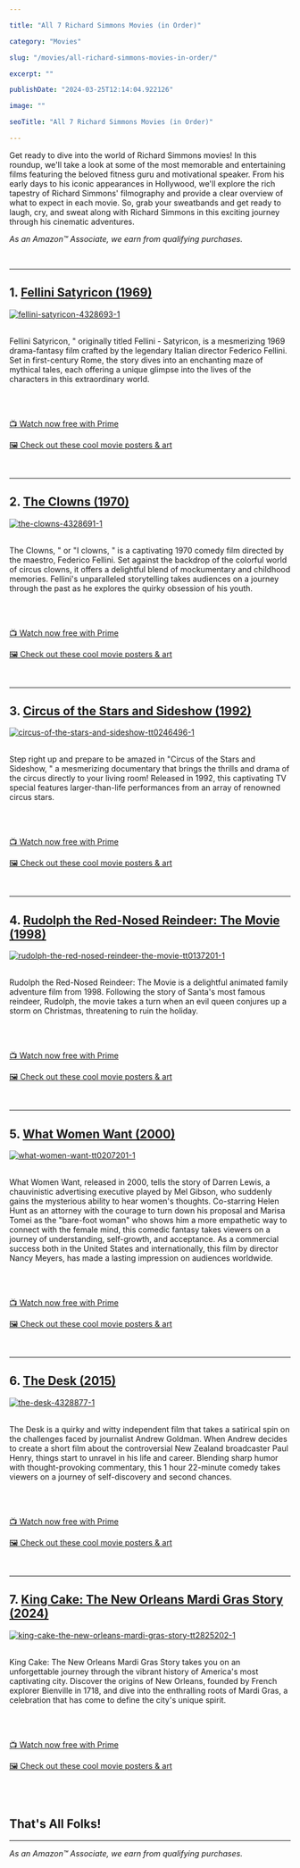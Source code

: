 ```yaml
---

title: "All 7 Richard Simmons Movies (in Order)"

category: "Movies"

slug: "/movies/all-richard-simmons-movies-in-order/"

excerpt: ""

publishDate: "2024-03-25T12:14:04.922126"

image: ""

seoTitle: "All 7 Richard Simmons Movies (in Order)"

---
```


Get ready to dive into the world of Richard Simmons movies! In this roundup, we'll take a look at some of the most memorable and entertaining films featuring the beloved fitness guru and motivational speaker. From his early days to his iconic appearances in Hollywood, we'll explore the rich tapestry of Richard Simmons' filmography and provide a clear overview of what to expect in each movie. So, grab your sweatbands and get ready to laugh, cry, and sweat along with Richard Simmons in this exciting journey through his cinematic adventures. 

*As an Amazon™ Associate, we earn from qualifying purchases.*

<br>

<hr>


## 1. [Fellini Satyricon (1969)](https://serp.ly/amazon/Fellini+Satyricon+1969?i=movies-tv)

<div class="image"><a href="https://serp.ly/amazon/Fellini+Satyricon+1969?i=movies-tv"><img alt="fellini-satyricon-4328693-1" src="https://imagedelivery.net/vy2bglCGN6hEeWOnSe2c7A/fellini-satyricon-4328693-1/w=720,h=540,fit=pad,background=black"/></a></div>

<br>

Fellini Satyricon, " originally titled Fellini - Satyricon, is a mesmerizing 1969 drama-fantasy film crafted by the legendary Italian director Federico Fellini. Set in first-century Rome, the story dives into an enchanting maze of mythical tales, each offering a unique glimpse into the lives of the characters in this extraordinary world. 

<br>

<br>

[📺 Watch now free with Prime](https://serp.ly/amazonprime/*)

[🖼️ Check out these cool movie posters & art](https://serp.ly/amazon/Fellini+Satyricon+1969+poster?rh=n%3A3736081)

<br>

<hr>


## 2. [The Clowns (1970)](https://serp.ly/amazon/The+Clowns+1970?i=movies-tv)

<div class="image"><a href="https://serp.ly/amazon/The+Clowns+1970?i=movies-tv"><img alt="the-clowns-4328691-1" src="https://imagedelivery.net/vy2bglCGN6hEeWOnSe2c7A/the-clowns-4328691-1/w=720,h=540,fit=pad,background=black"/></a></div>

<br>

The Clowns, " or "I clowns, " is a captivating 1970 comedy film directed by the maestro, Federico Fellini. Set against the backdrop of the colorful world of circus clowns, it offers a delightful blend of mockumentary and childhood memories. Fellini's unparalleled storytelling takes audiences on a journey through the past as he explores the quirky obsession of his youth. 

<br>

<br>

[📺 Watch now free with Prime](https://serp.ly/amazonprime/*)

[🖼️ Check out these cool movie posters & art](https://serp.ly/amazon/The+Clowns+1970+poster?rh=n%3A3736081)

<br>

<hr>


## 3. [Circus of the Stars and Sideshow (1992)](https://serp.ly/amazon/Circus+of+the+Stars+and+Sideshow+1992?i=movies-tv)

<div class="image"><a href="https://serp.ly/amazon/Circus+of+the+Stars+and+Sideshow+1992?i=movies-tv"><img alt="circus-of-the-stars-and-sideshow-tt0246496-1" src="https://imagedelivery.net/vy2bglCGN6hEeWOnSe2c7A/circus-of-the-stars-and-sideshow-tt0246496-1/w=720,h=540,fit=pad,background=black"/></a></div>

<br>

Step right up and prepare to be amazed in "Circus of the Stars and Sideshow, " a mesmerizing documentary that brings the thrills and drama of the circus directly to your living room! Released in 1992, this captivating TV special features larger-than-life performances from an array of renowned circus stars. 

<br>

<br>

[📺 Watch now free with Prime](https://serp.ly/amazonprime/*)

[🖼️ Check out these cool movie posters & art](https://serp.ly/amazon/Circus+of+the+Stars+and+Sideshow+1992+poster?rh=n%3A3736081)

<br>

<hr>


## 4. [Rudolph the Red-Nosed Reindeer: The Movie (1998)](https://serp.ly/amazon/Rudolph+the+RedNosed+Reindeer+The+Movie+1998?i=movies-tv)

<div class="image"><a href="https://serp.ly/amazon/Rudolph+the+RedNosed+Reindeer+The+Movie+1998?i=movies-tv"><img alt="rudolph-the-red-nosed-reindeer-the-movie-tt0137201-1" src="https://imagedelivery.net/vy2bglCGN6hEeWOnSe2c7A/rudolph-the-red-nosed-reindeer-the-movie-tt0137201-1/w=720,h=540,fit=pad,background=black"/></a></div>

<br>

Rudolph the Red-Nosed Reindeer: The Movie is a delightful animated family adventure film from 1998. Following the story of Santa's most famous reindeer, Rudolph, the movie takes a turn when an evil queen conjures up a storm on Christmas, threatening to ruin the holiday. 

<br>

<br>

[📺 Watch now free with Prime](https://serp.ly/amazonprime/*)

[🖼️ Check out these cool movie posters & art](https://serp.ly/amazon/Rudolph+the+RedNosed+Reindeer+The+Movie+1998+poster?rh=n%3A3736081)

<br>

<hr>


## 5. [What Women Want (2000)](https://serp.ly/amazon/What+Women+Want+2000?i=movies-tv)

<div class="image"><a href="https://serp.ly/amazon/What+Women+Want+2000?i=movies-tv"><img alt="what-women-want-tt0207201-1" src="https://imagedelivery.net/vy2bglCGN6hEeWOnSe2c7A/what-women-want-tt0207201-1/w=720,h=540,fit=pad,background=black"/></a></div>

<br>

What Women Want, released in 2000, tells the story of Darren Lewis, a chauvinistic advertising executive played by Mel Gibson, who suddenly gains the mysterious ability to hear women's thoughts. Co-starring Helen Hunt as an attorney with the courage to turn down his proposal and Marisa Tomei as the "bare-foot woman" who shows him a more empathetic way to connect with the female mind, this comedic fantasy takes viewers on a journey of understanding, self-growth, and acceptance. As a commercial success both in the United States and internationally, this film by director Nancy Meyers, has made a lasting impression on audiences worldwide. 

<br>

<br>

[📺 Watch now free with Prime](https://serp.ly/amazonprime/*)

[🖼️ Check out these cool movie posters & art](https://serp.ly/amazon/What+Women+Want+2000+poster?rh=n%3A3736081)

<br>

<hr>


## 6. [The Desk (2015)](https://serp.ly/amazon/The+Desk+2015?i=movies-tv)

<div class="image"><a href="https://serp.ly/amazon/The+Desk+2015?i=movies-tv"><img alt="the-desk-4328877-1" src="https://imagedelivery.net/vy2bglCGN6hEeWOnSe2c7A/the-desk-4328877-1/w=720,h=540,fit=pad,background=black"/></a></div>

<br>

The Desk is a quirky and witty independent film that takes a satirical spin on the challenges faced by journalist Andrew Goldman. When Andrew decides to create a short film about the controversial New Zealand broadcaster Paul Henry, things start to unravel in his life and career. Blending sharp humor with thought-provoking commentary, this 1 hour 22-minute comedy takes viewers on a journey of self-discovery and second chances. 

<br>

<br>

[📺 Watch now free with Prime](https://serp.ly/amazonprime/*)

[🖼️ Check out these cool movie posters & art](https://serp.ly/amazon/The+Desk+2015+poster?rh=n%3A3736081)

<br>

<hr>


## 7. [King Cake: The New Orleans Mardi Gras Story (2024)](https://serp.ly/amazon/King+Cake+The+New+Orleans+Mardi+Gras+Story+2024?i=movies-tv)

<div class="image"><a href="https://serp.ly/amazon/King+Cake+The+New+Orleans+Mardi+Gras+Story+2024?i=movies-tv"><img alt="king-cake-the-new-orleans-mardi-gras-story-tt2825202-1" src="https://imagedelivery.net/vy2bglCGN6hEeWOnSe2c7A/king-cake-the-new-orleans-mardi-gras-story-tt2825202-1/w=720,h=540,fit=pad,background=black"/></a></div>

<br>

King Cake: The New Orleans Mardi Gras Story takes you on an unforgettable journey through the vibrant history of America's most captivating city. Discover the origins of New Orleans, founded by French explorer Bienville in 1718, and dive into the enthralling roots of Mardi Gras, a celebration that has come to define the city's unique spirit. 

<br>

<br>

[📺 Watch now free with Prime](https://serp.ly/amazonprime/*)

[🖼️ Check out these cool movie posters & art](https://serp.ly/amazon/King+Cake+The+New+Orleans+Mardi+Gras+Story+2024+poster?rh=n%3A3736081)

<br>

<br>


## That's All Folks!

<hr>

*As an Amazon™ Associate, we earn from qualifying purchases.*